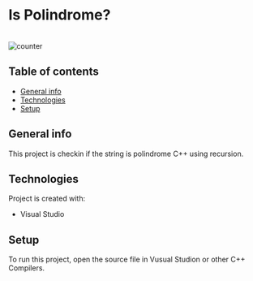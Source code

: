 <h1>Is Polindrome?</h1>

<br>![counter](https://img.shields.io/github/languages/code-size/Parad0xF/isPolindrome)

## Table of contents
* [General info](#general-info)
* [Technologies](#technologies)
* [Setup](#setup)

## General info
This project is checkin if the string is polindrome C++ using recursion. 
	
## Technologies
Project is created with:
* Visual Studio
	
## Setup
To run this project, open the source file in Vusual Studion or other C++ Compilers. 
